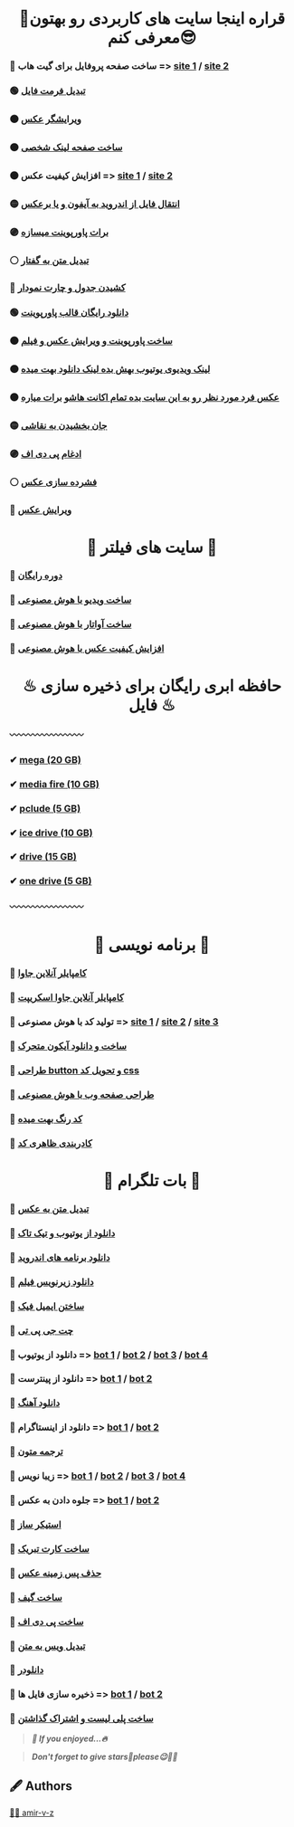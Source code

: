 <h1 align="center">💢قراره اینجا سایت های کاربردی رو بهتون معرفی کنم😎</h1>

### 🔴 ساخت صفحه پروفایل برای گیت هاب => [site 1](https://rahuldkjain.github.io/gh-profile-readme-generator/) / [site 2](https://readme.so/editor)
### 🟢 [تبدیل فرمت فایل](https://convertio.co/)
### 🟤 [ویرایشگر عکس](https://www.photopea.com/)
### 🟠 [ساخت صفحه لینک شخصی](https://zil.ink/)
### ⚫ افزایش کیفیت عکس => [site 1](https://replicate.com/) / [site 2](https://imgupscaler.com/)
### 🟡 [انتقال فایل از اندروید به آیفون و یا برعکس](https://snapdrop.net/)
### 🟣 [برات پاورپوینت میسازه](https://www.beautiful.ai/)
### ⚪ [تبدیل متن به گفتار](https://murf.ai/)
### 🔴 [کشیدن جدول و چارت نمودار](https://app.diagrams.net/)
### 🟢 [دانلود رایگان قالب پاورپوینت](https://www.free-power-point-templates.com/)
### 🟤 [ساخت پاورپوینت و ویرایش عکس و فیلم](https://www.canva.com/)
### 🟠 [لینک ویدیوی یوتیوب بهش بده لینک دانلود بهت میده](https://yt5s.com/)
### ⚫ [عکس فرد مورد نظر رو به این سایت بده تمام اکانت هاشو برات میاره](https://facecheck.id/)
### 🟡 [جان بخشیدن به نقاشی](https://sketch.metademolab.com/)
### 🟣 [ادغام پی دی اف](https://smallpdf.com/merge-pdf)
### ⚪ [فشرده سازی عکس](https://compresspng.com/)
### 🔴 [ویرایش عکس](https://www.fotor.com/)

<h1 align="center">🔐 سایت های فیلتر 🔐</h1>

### 🌵 [دوره رایگان](https://www.classcentral.com/)
### 🌵 [ساخت ویدیو با هوش مصنوعی](https://www.synthesia.io/)
### 🌵 [ساخت آواتار با هوش مصنوعی](https://starryai.com/en/starrytars)
### 🌵 [افزایش کیفیت عکس با هوش مصنوعی](https://remini.ai/)

<h1 align="center">♨ حافظه ابری رایگان برای ذخیره سازی فایل ♨</h1>

### 〰〰〰〰〰〰〰〰
### ✔ [mega (20 GB)](https://mega.io/)
### ✔ [media fire (10 GB)](https://app.mediafire.com/)
### ✔ [pclude (5 GB)](https://www.pcloud.com/)
### ✔ [ice drive (10 GB)](https://icedrive.net/)
### ✔ [drive (15 GB)](https://www.google.com/drive/)
### ✔ [one drive (5 GB)](https://www.microsoft.com/en-us/microsoft-365/onedrive/online-cloud-storage)
### 〰〰〰〰〰〰〰〰

<h1 align="center">🌟 برنامه نویسی 🌟</h1>

### 🔻 [کامپایلر آنلاین جاوا](https://www.onlinegdb.com/online_java_compiler)
### 🔻 [کامپایلر آنلاین جاوا اسکریپت](https://www.programiz.com/javascript/online-compiler/)
### 🔻 تولید کد با هوش مصنوعی => [site 1](https://replit.com/) / [site 2](https://codelessai.vercel.app/) / [site 3](https://aicodeconvert.com/)
### 🔻 [ساخت و دانلود آیکون متحرک](https://lordicon.com/)
### 🔻 [طراحی button و تحویل کد css](https://enjoycss.com/)
### 🔻 [طراحی صفحه وب با هوش مصنوعی](https://uizard.io/)
### 🔻 [کد رنگ بهت میده](https://flatuicolors.com/)
### 🔻 [کادربندی ظاهری کد](https://carbon.now.sh/)

<h1 align="center">🚀 بات تلگرام 🚀</h1>

### 🍁 [تبدیل متن به عکس](https://t.me/matnyar_bot)
### 🌿 [دانلود از یوتیوب و تیک تاک](https://t.me/allsaverbot)
### 🍁 [دانلود برنامه های اندروید](https://t.me/apkdl_bot)
### 🌿 [دانلود زیرنویس فیلم](https://t.me/subcitybot)
### 🍁 [ساختن ایمیل فیک](https://t.me/fakemailbot)
### 🌿 [چت جی پی تی](https://t.me/littleb_gptBOT)
### 🍁 دانلود از یوتیوب => [bot 1](https://t.me/Utubesdbot) / [bot 2](https://t.me/youtibot) / [bot 3](https://t.me/utubestbot) / [bot 4](https://t.me/YproloaderBot)
### 🌿 دانلود از پینترست => [bot 1](https://t.me/RegaPinterest_bot) / [bot 2](https://t.me/MypinDLBot)
### 🍁 [دانلود آهنگ](https://t.me/melobot)
### 🌿 دانلود از اینستاگرام => [bot 1](https://t.me/instatoolboxbot) / [bot 2](https://t.me/instapico_bot)
### 🍁 [ترجمه متون](https://t.me/YTranslateBot)
### 🌿 زیبا نویس => [bot 1](https://t.me/BotFontBot) / [bot 2](https://t.me/ShriftTGbot) / [bot 3](https://t.me/stylishtext_Nsbot) / [bot 4](https://t.me/BettergramBot)
### 🍁 جلوه دادن به عکس => [bot 1](https://t.me/picface_bot) / [bot 2](https://t.me/picfacerobot)
### 🌿 [استیکر ساز](https://t.me/stkrbot)
### 🍁 [ساخت کارت تبریک](https://t.me/NiliCardBot)
### 🌿 [حذف پس زمینه عکس](https://t.me/bgkillerbot)
### 🍁 [ساخت گیف](https://t.me/gifybot)
### 🌿 [ساخت پی دی اف](https://t.me/Pdf2pic17bot)
### 🍁 [تبدیل ویس به متن](https://t.me/VoiceToTextRobot)
### 🌿 [دانلودر](https://t.me/LinkgramBot)
### 🍁 ذخیره سازی فایل ها => [bot 1](https://t.me/fileinbot) / [bot 2](https://t.me/filesboxbot)
### 🌿 [ساخت پلی لیست و اشتراک گذاشتن](https://t.me/imixbot)

> *__🌈 If you enjoyed...🔥__*

> *__Don't forget to give stars🌟please😉🙏🏻__*

## 🖋 Authors
<a href="https://www.github.com/amir-v-z">👨‍💻 amir-v-z</a>